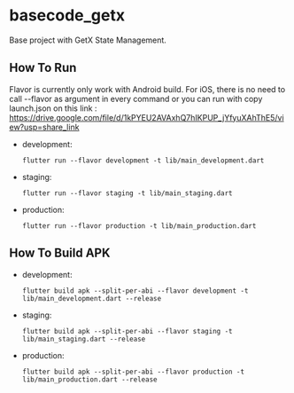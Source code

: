 # basecode_getx

Base project with GetX State Management.

## How To Run

Flavor is currently only work with Android build. For iOS, there is no need to call --flavor as argument in every command or you can run with copy launch.json on this link : https://drive.google.com/file/d/1kPYEU2AVAxhQ7hIKPUP_jYfyuXAhThE5/view?usp=share_link

- development:
  ```
  flutter run --flavor development -t lib/main_development.dart
  ```

- staging:
  ```
  flutter run --flavor staging -t lib/main_staging.dart
  ```

- production:
  ```
  flutter run --flavor production -t lib/main_production.dart
  ```

## How To Build APK

- development:
  ```
  flutter build apk --split-per-abi --flavor development -t lib/main_development.dart --release
  ```

- staging:
  ```
  flutter build apk --split-per-abi --flavor staging -t lib/main_staging.dart --release
  ```

- production:
  ```
  flutter build apk --split-per-abi --flavor production -t lib/main_production.dart --release
  ```
